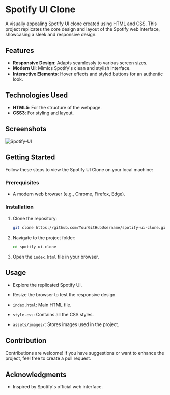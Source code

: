 # Spotify UI Clone

A visually appealing Spotify UI clone created using HTML and CSS. This project replicates the core design and layout of the Spotify web interface, showcasing a sleek and responsive design.

## Features

- **Responsive Design**: Adapts seamlessly to various screen sizes.
- **Modern UI**: Mimics Spotify's clean and stylish interface.
- **Interactive Elements**: Hover effects and styled buttons for an authentic look.

## Technologies Used

- **HTML5**: For the structure of the webpage.
- **CSS3**: For styling and layout.

## Screenshots

![Spotify-UI](https://github.com/user-attachments/assets/831731a0-6104-46df-a30c-cdc8c05ea827)

## Getting Started

Follow these steps to view the Spotify UI Clone on your local machine:

### Prerequisites

- A modern web browser (e.g., Chrome, Firefox, Edge).

### Installation

1. Clone the repository:
   ```bash
   git clone https://github.com/YourGitHubUsername/spotify-ui-clone.git
   ```
2. Navigate to the project folder:
   ```bash
   cd spotify-ui-clone
   ```
3. Open the `index.html` file in your browser.

## Usage

- Explore the replicated Spotify UI.
- Resize the browser to test the responsive design.

- `index.html`: Main HTML file.
- `style.css`: Contains all the CSS styles.
- `assets/images/`: Stores images used in the project.

## Contribution

Contributions are welcome! If you have suggestions or want to enhance the project, feel free to create a pull request.


## Acknowledgments

- Inspired by Spotify's official web interface.
